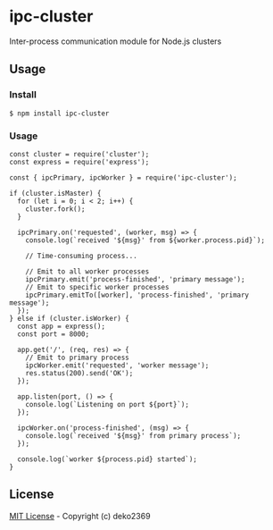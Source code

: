 ipc-cluster
===========

Inter-process communication module for Node.js clusters

## Usage

### Install

```
$ npm install ipc-cluster
```

### Usage

```ecmascript 6
const cluster = require('cluster');
const express = require('express');

const { ipcPrimary, ipcWorker } = require('ipc-cluster');

if (cluster.isMaster) {
  for (let i = 0; i < 2; i++) {
    cluster.fork();
  }

  ipcPrimary.on('requested', (worker, msg) => {
    console.log(`received '${msg}' from ${worker.process.pid}`);

    // Time-consuming process...

    // Emit to all worker processes
    ipcPrimary.emit('process-finished', 'primary message');
    // Emit to specific worker processes
    ipcPrimary.emitTo([worker], 'process-finished', 'primary message');
  });
} else if (cluster.isWorker) {
  const app = express();
  const port = 8000;

  app.get('/', (req, res) => {
    // Emit to primary process
    ipcWorker.emit('requested', 'worker message');
    res.status(200).send('OK');
  });

  app.listen(port, () => {
    console.log(`Listening on port ${port}`);
  });

  ipcWorker.on('process-finished', (msg) => {
    console.log(`received '${msg}' from primary process`);
  });

  console.log(`worker ${process.pid} started`);
}
```

## License

[MIT License](./LICENSE) - Copyright (c) deko2369